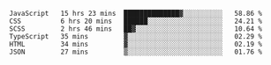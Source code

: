 <!--START_SECTION:waka-->

```text
JavaScript   15 hrs 23 mins  ██████████████▓░░░░░░░░░░   58.86 %
CSS          6 hrs 20 mins   ██████░░░░░░░░░░░░░░░░░░░   24.21 %
SCSS         2 hrs 46 mins   ██▓░░░░░░░░░░░░░░░░░░░░░░   10.64 %
TypeScript   35 mins         ▓░░░░░░░░░░░░░░░░░░░░░░░░   02.29 %
HTML         34 mins         ▓░░░░░░░░░░░░░░░░░░░░░░░░   02.19 %
JSON         27 mins         ▒░░░░░░░░░░░░░░░░░░░░░░░░   01.76 %
```

<!--END_SECTION:waka-->


<!--
**Leorio21/Leorio21** is a ✨ _special_ ✨ repository because its `README.md` (this file) appears on your GitHub profile.

Here are some ideas to get you started:

- 🔭 I’m currently working on ...
- 🌱 I’m currently learning ...
- 👯 I’m looking to collaborate on ...
- 🤔 I’m looking for help with ...
- 💬 Ask me about ...
- 📫 How to reach me: ...
- 😄 Pronouns: ...
- ⚡ Fun fact: ...
-->
